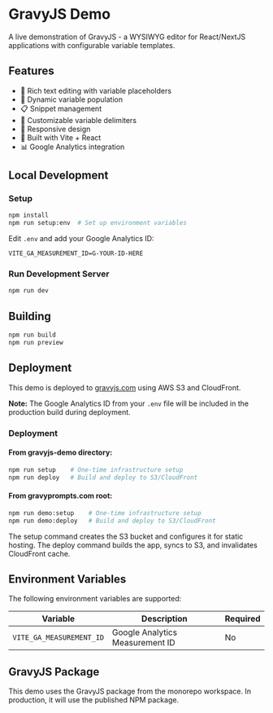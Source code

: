 # GravyJS Demo

A live demonstration of GravyJS - a WYSIWYG editor for React/NextJS applications with configurable variable templates.

## Features

- 📝 Rich text editing with variable placeholders
- 🔄 Dynamic variable population
- 📋 Snippet management
- 🎨 Customizable variable delimiters
- 📱 Responsive design
- 🚀 Built with Vite + React
- 📊 Google Analytics integration

## Local Development

### Setup

```bash
npm install
npm run setup:env  # Set up environment variables
```

Edit `.env` and add your Google Analytics ID:

```env
VITE_GA_MEASUREMENT_ID=G-YOUR-ID-HERE
```

### Run Development Server

```bash
npm run dev
```

## Building

```bash
npm run build
npm run preview
```

## Deployment

This demo is deployed to [gravyjs.com](https://gravyjs.com) using AWS S3 and CloudFront.

**Note:** The Google Analytics ID from your `.env` file will be included in the production build during deployment.

### Deployment

#### From gravyjs-demo directory:

```bash
npm run setup    # One-time infrastructure setup
npm run deploy   # Build and deploy to S3/CloudFront
```

#### From gravyprompts.com root:

```bash
npm run demo:setup    # One-time infrastructure setup
npm run demo:deploy   # Build and deploy to S3/CloudFront
```

The setup command creates the S3 bucket and configures it for static hosting.
The deploy command builds the app, syncs to S3, and invalidates CloudFront cache.

## Environment Variables

The following environment variables are supported:

| Variable                 | Description                     | Required |
| ------------------------ | ------------------------------- | -------- |
| `VITE_GA_MEASUREMENT_ID` | Google Analytics Measurement ID | No       |

## GravyJS Package

This demo uses the GravyJS package from the monorepo workspace. In production, it will use the published NPM package.
